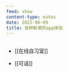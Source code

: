```yaml
---
feed: show
content-type: notes
date: 2022-06-09
title: 各种新潮的app体验
---
```


##
- [[在线自习室]]

- [[可话]]
